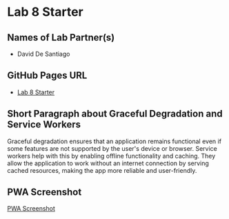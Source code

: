 # Lab 8 Starter

## Names of Lab Partner(s)
- David De Santiago

## GitHub Pages URL
- [Lab 8 Starter](https://ddesantiag0.github.io/Lab8-Starter/)

## Short Paragraph about Graceful Degradation and Service Workers

Graceful degradation ensures that an application remains functional even if some features are not supported by the user's device or browser. Service workers help with this by enabling offline functionality and caching. They allow the application to work without an internet connection by serving cached resources, making the app more reliable and user-friendly.

## PWA Screenshot
[PWA Screenshot](pwa.png)
